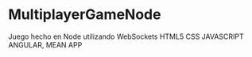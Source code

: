 # MultiplayerGameNode
Juego hecho en Node utilizando WebSockets HTML5 CSS JAVASCRIPT ANGULAR, MEAN APP
